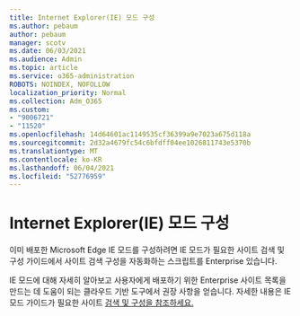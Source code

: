 ```yaml
---
title: Internet Explorer(IE) 모드 구성
ms.author: pebaum
author: pebaum
manager: scotv
ms.date: 06/03/2021
ms.audience: Admin
ms.topic: article
ms.service: o365-administration
ROBOTS: NOINDEX, NOFOLLOW
localization_priority: Normal
ms.collection: Adm_O365
ms.custom:
- "9006721"
- "11520"
ms.openlocfilehash: 14d64601ac1149535cf36399a9e7023a675d118a
ms.sourcegitcommit: 2d32a4679fc54c6bfdff04ee1026811743e5370b
ms.translationtype: MT
ms.contentlocale: ko-KR
ms.lasthandoff: 06/04/2021
ms.locfileid: "52776959"
---
```

# <a name="internet-explorer-ie-mode-configuration"></a>Internet Explorer(IE) 모드 구성

이미 배포한 Microsoft Edge IE 모드를 구성하려면 IE 모드가 필요한 사이트 검색 및 구성 가이드에서 사이트 검색 구성을 자동화하는 스크립트를 Enterprise 있습니다. 

IE 모드에 대해 자세히 알아보고 사용자에게 배포하기 위한 Enterprise 사이트 목록을 만드는 데 도움이 되는 클라우드 기반 도구에서 권장 사항을 얻습니다. 자세한 내용은 IE 모드 가이드가 필요한 사이트 [검색 및 구성을 참조하세요.](https://admin.microsoft.com/AdminPortal/Home?#/modernonboarding/configureiemode)
